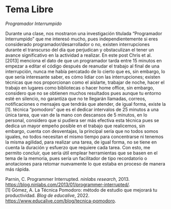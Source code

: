 # Tema Libre
*Programador Interrumpido*

Durante una clase, nos mostraron una investigación titulada “Programador Interrumpido” que me interesó mucho, pues independientemente si eres considerado programador/desarrollador  o no, existen interrupciones durante el transcurso del día que perjudican y obstaculizan el  tener un avance significativo en la actividad a realizar. En este post Chris et al. [2013] menciona el dato de que un programador tarda entre 15 minutos en empezar a editar el código después de reanudar el trabajo al final de una interrupción, nunca me había percatado de lo cierto que es, sin embargo, lo que sería interesante saber, es cómo lidiar con las interrupciones; existen técnicas que nos proporcionan como el aislarte, trabajar de noche, hacer el trabajo en lugares como bibliotecas o hacer home office, sin embargo, considero que no se obtienen muchos resultados pues aunque tu entorno esté en silencio, no garantiza que no te llegarán llamadas, correos, notificaciones o mensajes que tendrás que atender, de igual forma, existe la [1]. técnica “pomodoro” que es el dedicar intervalos de 25 minutos a una única tarea, que van de la mano con descansos de 5 minutos, en lo personal, considero que si pudiera ser más efectiva esta técnica pues se dedica un mayor empeño posible en el trabajo que realicemos, sin embargo, cuenta con desventajas, la principal sería que no todos somos iguales, no todos necesitan el mismo tiempo para concentrarse ni tenemos la misma agilidad, para realizar una tarea, de igual forma, no se tiene en cuenta la duración y esfuerzo que requiere cada tarea. Con esto, me permito concluir, que sería útil emplear herramientas que se basen  en el tema de la memoria, pues sería un facilitador  de tipo recordatorio o anotaciones para retomar nuevamente lo que estaba en proceso de manera más rápida. 

Parnin, C. Programmer Interrupted. *ninlabs research*, 2013. https://blog.ninlabs.com/2013/01/programmer-interrupted/.  
[1] Gómez, A. La Técnica Pomodoro: método de estudio que mejorará tu productividad. *Blog de educalive*, 2022. https://www.educalive.com/blog/tecnica-pomodoro.
